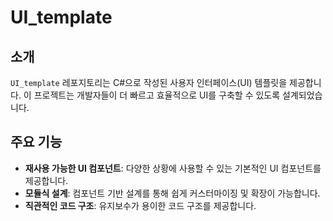 # UI_template

## 소개
`UI_template` 레포지토리는 C#으로 작성된 사용자 인터페이스(UI) 템플릿을 제공합니다. 이 프로젝트는 개발자들이 더 빠르고 효율적으로 UI를 구축할 수 있도록 설계되었습니다. 

## 주요 기능
- **재사용 가능한 UI 컴포넌트**: 다양한 상황에 사용할 수 있는 기본적인 UI 컴포넌트를 제공합니다.
- **모듈식 설계**: 컴포넌트 기반 설계를 통해 쉽게 커스터마이징 및 확장이 가능합니다.
- **직관적인 코드 구조**: 유지보수가 용이한 코드 구조를 제공합니다.
